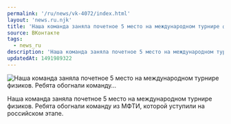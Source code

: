 ```yaml
---
permalink: '/ru/news/vk-4072/index.html'
layout: 'news.ru.njk'
title: 'Наша команда заняла почетное 5 место на международном турнире физиков. Ребята обогнали команду…'
source: ВКонтакте
tags:
  - news_ru
description: 'Наша команда заняла почетное 5 место на международном турнире физиков. Ребята обогнали команду…'
updatedAt: 1491989322
---
```

![Наша команда заняла почетное 5 место на международном турнире физиков. Ребята обогнали команду…](https://sun9-7.userapi.com/impf/c637124/v637124626/41f12/wjUsZO3NOEY.jpg?size=768x543&quality=96&proxy=1&sign=eed70c4d3772f396fff5f8aa7af2670c&c_uniq_tag=t9i1LuXTHEYBrqJSjhoh1b7T-hABb2GsRSfBVP-hI7A&type=album)

Наша команда заняла почетное 5 место на международном турнире физиков. Ребята обогнали команду из МФТИ, которой уступили на российском этапе.
